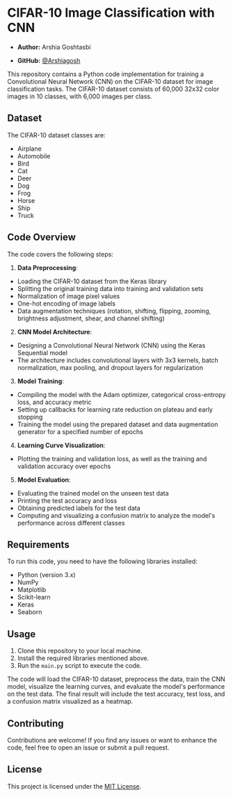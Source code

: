 # CIFAR-10 Image Classification with CNN

- **Author:** Arshia Goshtasbi

- **GitHub:** [@Arshiagosh](https://github.com/Arshiagosh)

This repository contains a Python code implementation for training a Convolutional Neural Network (CNN) on the CIFAR-10 dataset for image classification tasks. The CIFAR-10 dataset consists of 60,000 32x32 color images in 10 classes, with 6,000 images per class.

## Dataset

The CIFAR-10 dataset classes are:

- Airplane
- Automobile
- Bird
- Cat
- Deer
- Dog
- Frog
- Horse
- Ship
- Truck

## Code Overview

The code covers the following steps:

1. **Data Preprocessing**:

- Loading the CIFAR-10 dataset from the Keras library
- Splitting the original training data into training and validation sets
- Normalization of image pixel values
- One-hot encoding of image labels
- Data augmentation techniques (rotation, shifting, flipping, zooming, brightness adjustment, shear, and channel shifting)

2. **CNN Model Architecture**:

- Designing a Convolutional Neural Network (CNN) using the Keras Sequential model
- The architecture includes convolutional layers with 3x3 kernels, batch normalization, max pooling, and dropout layers for regularization

3. **Model Training**:

- Compiling the model with the Adam optimizer, categorical cross-entropy loss, and accuracy metric
- Setting up callbacks for learning rate reduction on plateau and early stopping
- Training the model using the prepared dataset and data augmentation generator for a specified number of epochs

4. **Learning Curve Visualization**:

- Plotting the training and validation loss, as well as the training and validation accuracy over epochs

5. **Model Evaluation**:

- Evaluating the trained model on the unseen test data
- Printing the test accuracy and loss
- Obtaining predicted labels for the test data
- Computing and visualizing a confusion matrix to analyze the model's performance across different classes

## Requirements

To run this code, you need to have the following libraries installed:

- Python (version 3.x)
- NumPy
- Matplotlib
- Scikit-learn
- Keras
- Seaborn

## Usage

1. Clone this repository to your local machine.
2. Install the required libraries mentioned above.
3. Run the `main.py` script to execute the code.

The code will load the CIFAR-10 dataset, preprocess the data, train the CNN model, visualize the learning curves, and evaluate the model's performance on the test data. The final result will include the test accuracy, test loss, and a confusion matrix visualized as a heatmap.

## Contributing

Contributions are welcome! If you find any issues or want to enhance the code, feel free to open an issue or submit a pull request.

## License

This project is licensed under the [MIT License](LICENSE).
